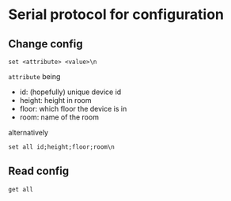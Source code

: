 # Serial protocol for configuration

## Change config

`set <attribute> <value>\n`

`attribute` being
* id: (hopefully) unique device id
* height: height in room
* floor: which floor the device is in
* room: name of the room

alternatively

`set all id;height;floor;room\n`

## Read config

`get all`
